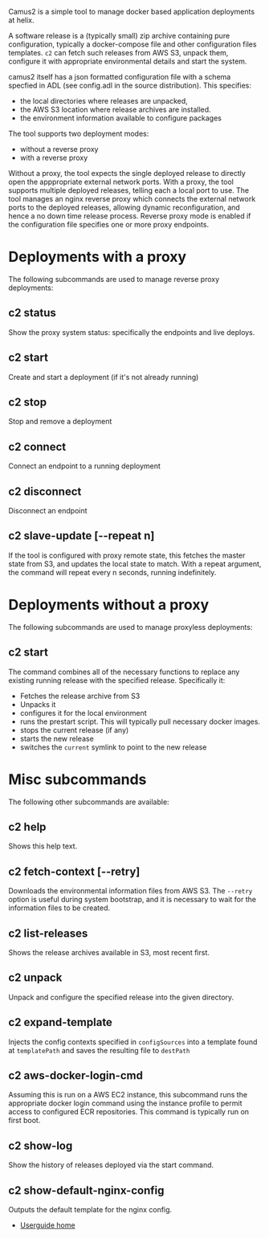 Camus2 is a simple tool to manage docker based application
deployments at helix.

A software release is a (typically small) zip archive containing pure
configuration, typically a docker-compose file and other configuration
files templates. `c2` can fetch such releases from AWS S3,
unpack them, configure it with appropriate environmental details and
start the system.

camus2 itself has a json formatted configuration file with
a schema specfied in ADL (see config.adl in the source
distribution). This specifies:

* the local directories where releases are unpacked,
* the AWS S3 location where release archives are installed.
* the environment information available to configure packages

The tool supports two deployment modes:

* without a reverse proxy
* with a reverse proxy

Without a proxy, the tool expects the single deployed release to
directly open the apppropriate external network ports. With a proxy,
the tool supports multiple deployed releases, telling each a local
port to use. The tool manages an nginx reverse proxy which connects
the external network ports to the deployed releases, allowing dynamic
reconfiguration, and hence a no down time release process. Reverse
proxy mode is enabled if the configuration file specifies one or more
proxy endpoints.

# Deployments with a proxy
The following subcommands are used to manage reverse proxy deployments:

## c2 status
Show the proxy system status: specifically the endpoints and live
deploys.

## c2 start <release>
Create and start a deployment (if it's not already running)

## c2 stop <release>
Stop and remove a deployment

## c2 connect <endpoint> <release>
Connect an endpoint to a running deployment

## c2 disconnect <endpoint>
Disconnect an endpoint

## c2 slave-update [--repeat n]
If the tool is configured with proxy remote state, this fetches
the master state from S3, and updates the local state to match.
With a repeat argument, the command will repeat every n seconds,
running indefinitely.

# Deployments without a proxy
The following subcommands are used to manage proxyless deployments:

## c2 start <release>
The command combines all of the necessary functions to replace
any existing running release with the specified release.
Specifically it:

 - Fetches the release archive from S3
 - Unpacks it
 - configures it for the local environment
 - runs the prestart script. This will typically pull
   necessary docker images.
 - stops the current release (if any)
 - starts the new release
 - switches the `current` symlink to point to the new release

# Misc subcommands
The following other subcommands are available:

## c2 help
Shows this help text.

## c2 fetch-context [--retry]
Downloads the environmental information files from AWS S3. The
`--retry` option is useful during system bootstrap, and it is
necessary to wait for the information files to be created.

## c2 list-releases
Shows the release archives available in S3, most recent first.

## c2 unpack <release> <todir>
Unpack and configure the specified release into the given directory.

## c2 expand-template <templatePath> <destPath>
Injects the config contexts specified in `configSources` into a template
found at `templatePath` and saves the resulting file to `destPath`

## c2 aws-docker-login-cmd
Assuming this is run on a AWS EC2 instance, this subcommand runs
the appropriate docker login command using the instance profile
to permit access to configured ECR repositories. This command is
typically run on first boot.

## c2 show-log
Show the history of releases deployed via the start command.

## c2 show-default-nginx-config
Outputs the default template for the nginx config.


- [Userguide home](https://helix-collective.github.io/hx-deploy-tool/docs/1-user-guide.html)